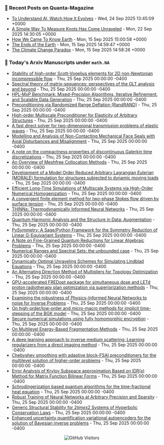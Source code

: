 ### 📝 Recent Posts on Quanta-Magazine
<!-- quanta starts -->
* <a href="https://www.quantamagazine.org/to-understand-ai-watch-how-it-evolves-20250924/">To Understand AI, Watch How It Evolves</a> - Wed, 24 Sep 2025 13:45:09 +0000
* <a href="https://www.quantamagazine.org/a-simple-way-to-measure-knots-has-come-unraveled-20250922/">A Simple Way To Measure Knots Has Come Unraveled</a> - Mon, 22 Sep 2025 14:30:05 +0000
* <a href="https://www.quantamagazine.org/how-we-came-to-know-earth-20250915/">How We Came To Know Earth</a> - Mon, 15 Sep 2025 15:00:58 +0000
* <a href="https://www.quantamagazine.org/photos-capture-the-extreme-beautiful-work-of-climate-science-20250915/">The Ends of the Earth</a> - Mon, 15 Sep 2025 14:59:47 +0000
* <a href="https://www.quantamagazine.org/the-climate-change-paradox-20250915/">The Climate Change Paradox</a> - Mon, 15 Sep 2025 14:58:26 +0000
<!-- quanta ends -->


### 📝 Today's Arxiv Manuscripts under ``math.NA``
<!-- arxiv-math-na starts -->
* <a href="https://arxiv.org/abs/2509.19488">Stability of high-order Scott-Vogelius elements for 2D non-Newtonian incompressible flow</a> - Thu, 25 Sep 2025 00:00:00 -0400
* <a href="https://arxiv.org/abs/2509.19544">Spectral theory of matrix-sequences: perspectives of the GLT analysis and beyond</a> - Thu, 25 Sep 2025 00:00:00 -0400
* <a href="https://arxiv.org/abs/2509.19618">HPL-MxP Benchmark: Mixed-Precision Algorithms, Iterative Refinement, and Scalable Data Generation</a> - Thu, 25 Sep 2025 00:00:00 -0400
* <a href="https://arxiv.org/abs/2509.19747">Preconditioning via Randomized Range Deflation (RandRAND)</a> - Thu, 25 Sep 2025 00:00:00 -0400
* <a href="https://arxiv.org/abs/2509.19777">High-order Multiscale Preconditioner for Elasticity of Arbitrary Structures</a> - Thu, 25 Sep 2025 00:00:00 -0400
* <a href="https://arxiv.org/abs/2509.19986">A fast direct solver for two-dimensional transmission problems of elastic waves</a> - Thu, 25 Sep 2025 00:00:00 -0400
* <a href="https://arxiv.org/abs/2509.19993">Modelling and Analysis of Non-Contacting Mechanical Face Seals with Axial Disturbances and Misalignment</a> - Thu, 25 Sep 2025 00:00:00 -0400
* <a href="https://arxiv.org/abs/2509.20039">A note on the compactness properties of discontinuous Galerkin time discretizations</a> - Thu, 25 Sep 2025 00:00:00 -0400
* <a href="https://arxiv.org/abs/2509.20056">An Overview of Meshfree Collocation Methods</a> - Thu, 25 Sep 2025 00:00:00 -0400
* <a href="https://arxiv.org/abs/2509.20069">Development of a Model Order Reduced Arbitrary Lagrangian Eulerian (MORALE) formulation for structures subjected to dynamic moving loads</a> - Thu, 25 Sep 2025 00:00:00 -0400
* <a href="https://arxiv.org/abs/2509.20108">Efficient Long-Time Simulations of Multiscale Systems via High-Order Numerical Homogenization</a> - Thu, 25 Sep 2025 00:00:00 -0400
* <a href="https://arxiv.org/abs/2509.20111">A convergent finite element method for two-phase Stokes flow driven by surface tension</a> - Thu, 25 Sep 2025 00:00:00 -0400
* <a href="https://arxiv.org/abs/2509.19467">THINNs: Thermodynamically Informed Neural Networks</a> - Thu, 25 Sep 2025 00:00:00 -0400
* <a href="https://arxiv.org/abs/2509.19474">Quantum Harmonic Analysis and the Structure in Data: Augmentation</a> - Thu, 25 Sep 2025 00:00:00 -0400
* <a href="https://arxiv.org/abs/2509.19479">PySymmetry: A Sage/Python Framework for the Symmetry Reduction of Linear G-Equivariant Systems</a> - Thu, 25 Sep 2025 00:00:00 -0400
* <a href="https://arxiv.org/abs/2509.19528">A Note on Fine-Grained Quantum Reductions for Linear Algebraic Problems</a> - Thu, 25 Sep 2025 00:00:00 -0400
* <a href="https://arxiv.org/abs/2509.19792">Numerical Ranges and Spectral Sets: the unbounded case</a> - Thu, 25 Sep 2025 00:00:00 -0400
* <a href="https://arxiv.org/abs/2509.19887">Dynamically Optimal Unraveling Schemes for Simulating Lindblad Equations</a> - Thu, 25 Sep 2025 00:00:00 -0400
* <a href="https://arxiv.org/abs/2509.19888">An Alternating Direction Method of Multipliers for Topology Optimization</a> - Thu, 25 Sep 2025 00:00:00 -0400
* <a href="https://arxiv.org/abs/2509.20012">GPU-accelerated FREDopt package for simultaneous dose and LETd proton radiotherapy plan optimization via superiorization methods</a> - Thu, 25 Sep 2025 00:00:00 -0400
* <a href="https://arxiv.org/abs/2509.20191">Examining the robustness of Physics-Informed Neural Networks to noise for Inverse Problems</a> - Thu, 25 Sep 2025 00:00:00 -0400
* <a href="https://arxiv.org/abs/2410.00678">On high-order/low-order and micro-macro methods for implicit time-stepping of the BGK model</a> - Thu, 25 Sep 2025 00:00:00 -0400
* <a href="https://arxiv.org/abs/2410.21824">Secure numerical simulations using fully homomorphic encryption</a> - Thu, 25 Sep 2025 00:00:00 -0400
* <a href="https://arxiv.org/abs/2411.12467">On Multilevel Energy-Based Fragmentation Methods</a> - Thu, 25 Sep 2025 00:00:00 -0400
* <a href="https://arxiv.org/abs/2503.09021">A deep learning approach to inverse medium scattering: Learning regularizers from a direct imaging method</a> - Thu, 25 Sep 2025 00:00:00 -0400
* <a href="https://arxiv.org/abs/2509.06744">Chebyshev smoothing with adaptive block-FSAI preconditioners for the multilevel solution of higher-order problems</a> - Thu, 25 Sep 2025 00:00:00 -0400
* <a href="https://arxiv.org/abs/2509.08563">Error Analysis of Krylov Subspace approximation Based on IDR($s$) Method for Matrix Function Bilinear Forms</a> - Thu, 25 Sep 2025 00:00:00 -0400
* <a href="https://arxiv.org/abs/2509.17713">Schrodingerization based quantum algorithms for the time-fractional heat equation</a> - Thu, 25 Sep 2025 00:00:00 -0400
* <a href="https://arxiv.org/abs/2409.09245">Robust Training of Neural Networks at Arbitrary Precision and Sparsity</a> - Thu, 25 Sep 2025 00:00:00 -0400
* <a href="https://arxiv.org/abs/2502.08998">Generic Structural Stability for $2 times 2$ Systems of Hyperbolic Conservation Laws</a> - Thu, 25 Sep 2025 00:00:00 -0400
* <a href="https://arxiv.org/abs/2502.13105">Enhanced uncertainty quantification variational autoencoders for the solution of Bayesian inverse problems</a> - Thu, 25 Sep 2025 00:00:00 -0400
<!-- arxiv-math-na ends -->

<div align="center">
  
![GitHub Visitors](https://api.visitorbadge.io/api/visitors?path=https%3A%2F%2Fgithub.com%2Flowrank&label=profile%20views&labelColor=%231e1e2e&countColor=%23cba6f7)



</div>
